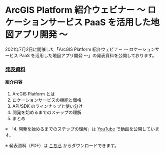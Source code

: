 # ArcGIS Platform 紹介ウェビナー ～ ロケーションサービス PaaS を活用した地図アプリ開発 ～

2021年7月2日に開催した「ArcGIS Platform 紹介ウェビナー ～ ロケーションサービス PaaS を活用した地図アプリ開発 ～」の発表資料を公開しております。

### [発表資料](/20210702_arcgis-platform-webinar/ArcGIS_Platform_紹介ウェビナー.pdf)

#### 紹介内容
1. ArcGIS Platform とは
2. ロケーションサービスの機能と価格
3. API/SDK のラインナップと使い分け
4. 開発を始めるまでのステップの理解
5. まとめ

※ 「4. 開発を始めるまでのステップの理解」は [YouTube](https://www.youtube.com/watch?v=4WHjd9j0ku0) で動画を公開しています。

※ 発表資料（PDF）は [こちら](https://github.com/EsriJapan/workshops/raw/main/20210702_arcgis-platform-webinar/ArcGIS_Platform_紹介ウェビナー.pdf) からダウンロードできます。
